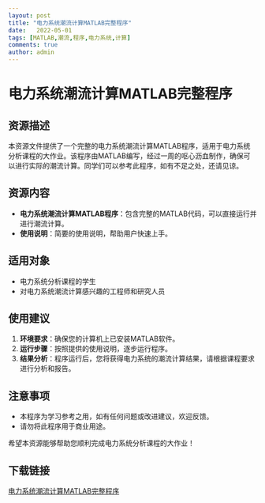 ```yaml
---
layout: post
title: "电力系统潮流计算MATLAB完整程序"
date:   2022-05-01
tags: [MATLAB,潮流,程序,电力系统,计算]
comments: true
author: admin
---
```

# 电力系统潮流计算MATLAB完整程序

## 资源描述

本资源文件提供了一个完整的电力系统潮流计算MATLAB程序，适用于电力系统分析课程的大作业。该程序由MATLAB编写，经过一周的呕心沥血制作，确保可以进行实际的潮流计算。同学们可以参考此程序，如有不足之处，还请见谅。

## 资源内容

- **电力系统潮流计算MATLAB程序**：包含完整的MATLAB代码，可以直接运行并进行潮流计算。
- **使用说明**：简要的使用说明，帮助用户快速上手。

## 适用对象

- 电力系统分析课程的学生
- 对电力系统潮流计算感兴趣的工程师和研究人员

## 使用建议

1. **环境要求**：确保您的计算机上已安装MATLAB软件。
2. **运行步骤**：按照提供的使用说明，逐步运行程序。
3. **结果分析**：程序运行后，您将获得电力系统的潮流计算结果，请根据课程要求进行分析和报告。

## 注意事项

- 本程序为学习参考之用，如有任何问题或改进建议，欢迎反馈。
- 请勿将此程序用于商业用途。

希望本资源能够帮助您顺利完成电力系统分析课程的大作业！

## 下载链接

[电力系统潮流计算MATLAB完整程序](https://pan.quark.cn/s/022c22ae4bfb)